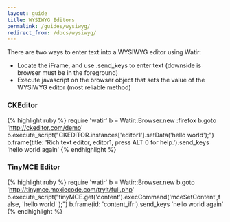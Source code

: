 ```yaml
---
layout: guide
title: WYSIWYG Editors
permalink: /guides/wysiwyg/
redirect_from: /docs/wysiwyg/
---
```


There are two ways to enter text into a WYSIWYG editor using Watir:

* Locate the iFrame, and use .send_keys to enter text (downside is browser must be in the foreground)
* Execute javascript on the browser object that sets the value of the WYSIWYG editor (most reliable method)

### CKEditor

{% highlight ruby %}
require 'watir'
b = Watir::Browser.new :firefox
b.goto 'http://ckeditor.com/demo'
b.execute_script("CKEDITOR.instances['editor1'].setData('hello world');")
b.frame(title: 'Rich text editor, editor1, press ALT 0 for help.').send_keys 'hello world again'
{% endhighlight %}

### TinyMCE Editor

{% highlight ruby %}
require 'watir'
b = Watir::Browser.new
b.goto 'http://tinymce.moxiecode.com/tryit/full.php'
b.execute_script("tinyMCE.get('content').execCommand('mceSetContent',false, 'hello world' );")
b.frame(id: 'content_ifr').send_keys 'hello world again'
{% endhighlight %}
